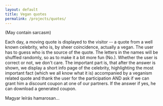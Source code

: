 ```yaml
---
layout: default
title: Vegan quotes
permalink: /projects/quotes/
---
```

(May contain sarcasm)

Each day, a moving quote is displayed to the visitor -- a quote from a well known
celebrity, who is, by sheer coincidence, actually a vegan. The user has to guess
who is the source of the quote. The letters in the names will be shuffled randomly,
so as to make it a bit more fun (No.). Whether the user is correct or not, we
don't care. The important part is, that after the answer is shown, we display a
short info page of the celebrity, highlighting the most important fact (which we
all know what it is) accompanied by a veganism related quote and thank the
user for the participation AND ask if we can grant him a discount coupon at one
of our partners. If the answer if yes, he can download a generated coupon.

Magyar leírás hamarosan...
